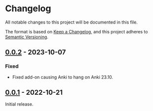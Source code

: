 # Changelog

All notable changes to this project will be documented in this file.

The format is based on [Keep a Changelog](https://keepachangelog.com/en/1.0.0/),
and this project adheres to [Semantic Versioning](https://semver.org/spec/v2.0.0.html).

## [0.0.2] - 2023-10-07

### Fixed

-   Fixed add-on causing Anki to hang on Anki 23.10.

## [0.0.1] - 2022-10-21

Initial release.

[0.0.2]: https://github.com/abdnh/aw-watcher-anki/compare/0.0.1...0.0.2
[0.0.1]: https://github.com/abdnh/aw-watcher-anki/commits/0.0.1
